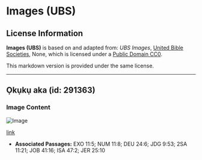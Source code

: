 # Images (UBS)

## License Information

**Images (UBS)** is based on and adapted from: _UBS Images_, [United Bible Societies](https://unitedbiblesocieties.org/), None, which is licensed under a [Public Domain CC0](https://creativecommons.org/public-domain/cc0/).

This markdown version is provided under the same license.



--------------------------------

## Ọkụkụ aka (id: 291363)

### Image Content

![Image](https://cdn.aquifer.bible/aquifer-content/resources/Media/WEB-0481_handmill.jpg)

[link](https://cdn.aquifer.bible/aquifer-content/resources/Media/WEB-0481_handmill.jpg)

* **Associated Passages:** EXO 11:5; NUM 11:8; DEU 24:6; JDG 9:53; 2SA 11:21; JOB 41:16; ISA 47:2; JER 25:10

